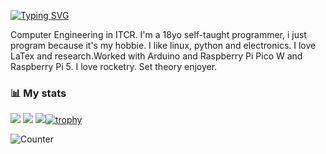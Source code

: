 [![Typing SVG](https://readme-typing-svg.demolab.com?pause=1000&color=F3A0F7&width=435&lines=If+it+moves%2C+compile+it;Ad+astra;Just+another+node+in+this+world)](https://git.io/typing-svg)

Computer Engineering in ITCR. I'm a 18yo self-taught programmer, i just program because it's my hobbie. I like linux, python and electronics. I love LaTex and research.Worked with Arduino and Raspberry Pi Pico W and Raspberry Pi 5. I love rocketry. Set theory enjoyer.

### 📊 My stats
![](https://github-readme-stats.vercel.app/api?username=lvoidi&theme=onedark&hide_border=false&include_all_commits=true&count_private=true)
![](https://github-readme-streak-stats.herokuapp.com/?user=lvoidi&theme=onedark&hide_border=false)
![](https://github-readme-stats.vercel.app/api/top-langs/?username=lvoidi&theme=onedark&hide_border=false&include_all_commits=true&count_private=true&layout=compact)[![trophy](https://github-profile-trophy.vercel.app/?username=ryo-ma&theme=onestar&row=2&column=5)](https://github.com/ryo-ma/github-profile-trophy)

![Counter](https://komarev.com/ghpvc/?username=mrjakesir&color=1b1f27&style=flat-square)

